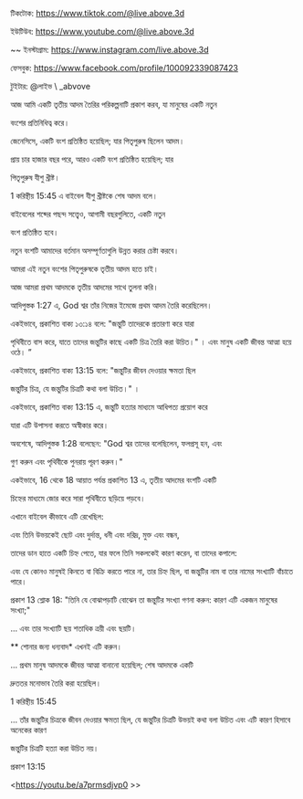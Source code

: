 টিকটোক: <https://www.tiktok.com/@live.above.3d>

ইউটিউব: <https://www.youtube.com/@live.above.3d>



~~ ইনস্টাগ্রাম: <https://www.instagram.com/live.above.3d>

ফেসবুক: <https://www.facebook.com/profile/100092339087423>

টুইটার: @লাইভ \ _abvove

আজ আমি একটি তৃতীয় আদম তৈরির পরিকল্পনাটি প্রকাশ করব, যা মানুষের একটি নতুন

বংশের প্রতিনিধিত্ব করে।

জেনেসিসে, একটি বংশ প্রতিষ্ঠিত হয়েছিল; যার পিতৃপুরুষ ছিলেন আদম।

প্রায় চার হাজার বছর পরে, আরও একটি বংশ প্রতিষ্ঠিত হয়েছিল; যার

পিতৃপুরুষ যীশু খ্রীষ্ট।

1 করিন্থীয় 15:45 এ বাইবেল যীশু খ্রীষ্টকে শেষ আদম বলে।

বাইবেলের শব্দের পছন্দ সত্ত্বেও, আগামী বছরগুলিতে, একটি নতুন

বংশ প্রতিষ্ঠিত হবে।

নতুন বংশটি আমাদের বর্তমান অসম্পূর্ণতাগুলি উন্নত করার চেষ্টা করবে।

আমরা এই নতুন বংশের পিতৃপুরুষকে তৃতীয় আদম হতে চাই।

আজ আমরা প্রথম আদমকে তৃতীয় আদমের সাথে তুলনা করি।

আদিপুস্তক 1:27 এ, God শ্বর তাঁর নিজের ইমেজে প্রথম আদম তৈরি করেছিলেন।

একইভাবে, প্রকাশিত বাক্য ১৩:১৪ বলে: "জন্তুটি তাদেরকে প্রতারণা করে যারা

পৃথিবীতে বাস করে, যাতে তাদের জন্তুটির কাছে একটি চিত্র তৈরি করা উচিত।" । এবং মানুষ একটি জীবন্ত আত্মা হয়ে ওঠে। ”

একইভাবে, প্রকাশিত বাক্য 13:15 বলে: "জন্তুটির জীবন দেওয়ার ক্ষমতা ছিল

জন্তুটির চিত্র, যে জন্তুটির চিত্রটি কথা বলা উচিত।" ।

একইভাবে, প্রকাশিত বাক্য 13:15 এ, জন্তুটি হত্যার মাধ্যমে আধিপত্য প্রয়োগ করে

যারা এটি উপাসনা করতে অস্বীকার করে।

অবশেষে, আদিপুস্তক 1:28 বলেছেন: "God শ্বর তাদের বলেছিলেন, ফলপ্রসূ হন, এবং

গুণ করুন এবং পৃথিবীকে পুনরায় পূরণ করুন।"

একইভাবে, 16 থেকে 18 আয়াত পর্যন্ত প্রকাশিত 13 এ, তৃতীয় আদমের বংশটি একটি

চিহ্নের মাধ্যমে জোর করে সারা পৃথিবীতে ছড়িয়ে পড়বে।

এখানে বাইবেল কীভাবে এটি রেখেছিল:

এবং তিনি উভয়কেই ছোট এবং দুর্দান্ত, ধনী এবং দরিদ্র, মুক্ত এবং বন্ধন,

তাদের ডান হাতে একটি চিহ্ন পেতে, যার ফলে তিনি সকলকেই কারণ করেন, বা তাদের কপালে:

এবং যে কোনও মানুষই কিনতে বা বিক্রি করতে পারে না, তার চিহ্ন ছিল, বা জন্তুটির নাম বা তার নামের সংখ্যাটি বাঁচাতে পারে।

প্রকাশ 13 শ্লোক 18: "তিনি যে বোঝাপড়াটি বোঝেন তা জন্তুটির সংখ্যা গণনা করুন: কারণ এটি একজন মানুষের সংখ্যা;"

… এবং তার সংখ্যাটি ছয় শতাধিক ত্রয়ী এবং ছয়টি।

** শোনার জন্য ধন্যবাদ* এখনই এটি করুন।

… প্রথম মানুষ আদমকে জীবন্ত আত্মা বানানো হয়েছিল; শেষ আদমকে একটি

দ্রুততর মনোভাব তৈরি করা হয়েছিল।

1 করিন্থীয় 15:45

… তাঁর জন্তুটির চিত্রকে জীবন দেওয়ার ক্ষমতা ছিল, যে জন্তুটির চিত্রটি উভয়ই কথা বলা উচিত এবং এটি কারণ হিসাবে অনেকের কারণ

জন্তুটির চিত্রটি হত্যা করা উচিত নয়।

প্রকাশ 13:15

<https://youtu.be/a7prmsdjvp0 >>